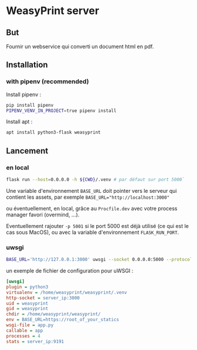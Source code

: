 # WeasyPrint server

## But

Fournir un webservice qui converti un document html en pdf.

## Installation
### with pipenv (recommended)

Install pipenv :
```bash
pip install pipenv
PIPENV_VENV_IN_PROJECT=true pipenv install
```

Install apt :
```bash
apt install python3-flask weasyprint
```

## Lancement
### en local

```bash
flask run --host=0.0.0.0 -h ${CWD}/.venv # par défaut sur port 5000`
```

Une variable d'environnement `BASE_URL` doit pointer vers le serveur qui contient les assets,
par exemple `BASE_URL="http://localhost:3000"`

ou éventuellement, en local, grâce au `Procfile.dev` avec votre process manager favori (overmind, …).

Eventuellement rajouter `-p 5001` si le port 5000 est déjà utilisé (ce qui est le cas sous MacOS), ou avec la variable d'environnement `FLASK_RUN_PORT`.

### uwsgi

```bash
BASE_URL='http://127.0.0.1:3000' uwsgi --socket 0.0.0.0:5000 --protocol=http -w app:app
```

un exemple de fichier de configuration pour uWSGI :

```INI
[uwsgi]
plugin = python3
virtualenv = /home/weasyprint/weasyprint/.venv
http-socket = server_ip:3000
uid = weasyprint
gid = weasyprint
chdir = /home/weasyprint/weasyprint/
env = BASE_URL=https://root_of_your_statics
wsgi-file = app.py
callable = app
processes = 4
stats = server_ip:9191
```
